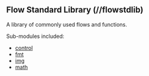 ## Flow Standard Library (//flowstdlib)
A library of commonly used flows and functions.

Sub-modules included:
* [control](control/control.md)
* [fmt](fmt/fmt.md)
* [img](img/img.md)
* [math](math/math.md)